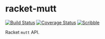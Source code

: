 racket-mutt
====
[![Build Status](https://travis-ci.org/bennn/racket-mutt.svg)](https://travis-ci.org/bennn/racket-mutt)
[![Coverage Status](https://coveralls.io/repos/bennn/racket-mutt/badge.svg?branch=master&service=github)](https://coveralls.io/github/bennn/racket-mutt?branch=master)
[![Scribble](https://img.shields.io/badge/Docs-Scribble-blue.svg)](http://docs.racket-lang.org/racket-mutt/index.html)

Racket `mutt` API.
